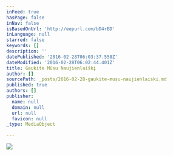 ```yaml
---
inFeed: true
hasPage: false
inNav: false
isBasedOnUrl: 'http://eepurl.com/bD4rBD'
inLanguage: null
starred: false
keywords: []
description: ''
datePublished: '2016-02-28T06:03:37.558Z'
dateModified: '2016-02-28T06:02:44.401Z'
title: Gaukite Mūsu Naujienlaiškį
author: []
sourcePath: _posts/2016-02-28-gaukite-musu-naujienlaiski.md
published: true
authors: []
publisher:
  name: null
  domain: null
  url: null
  favicon: null
_type: MediaObject

---
```

![](https://the-grid-user-content.s3-us-west-2.amazonaws.com/f62198f9-f2a2-4a13-9b54-d122440947c0.jpg)
